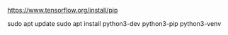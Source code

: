 https://www.tensorflow.org/install/pip

sudo apt update
sudo apt install python3-dev python3-pip python3-venv
